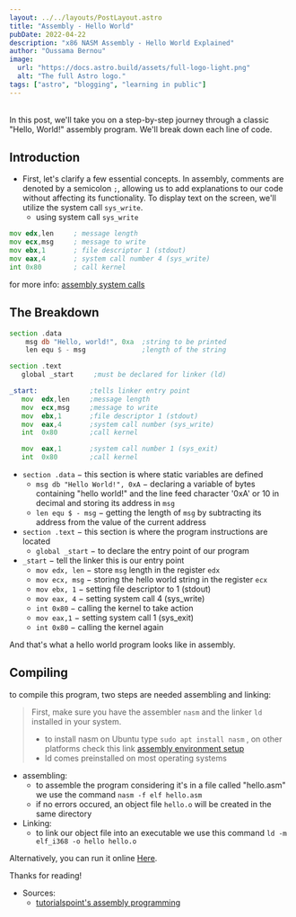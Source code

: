 ```yaml
---
layout: ../../layouts/PostLayout.astro
title: "Assembly - Hello World"
pubDate: 2022-04-22
description: "x86 NASM Assembly - Hello World Explained"
author: "Oussama Bernou"
image:
  url: "https://docs.astro.build/assets/full-logo-light.png"
  alt: "The full Astro logo."
tags: ["astro", "blogging", "learning in public"]
---
```

<br/>
In this post, we'll take you on a step-by-step journey through a classic "Hello, World!" assembly program. We'll break down each line of code.

## Introduction

- First, let's clarify a few essential concepts. In assembly, comments are denoted by a semicolon `;`, allowing us to add explanations to our code without affecting its functionality. To display text on the screen, we'll utilize the system call `sys_write`.
  - using system call `sys_write`

```asm
mov	edx,len     ; message length
mov	ecx,msg     ; message to write
mov	ebx,1       ; file descriptor 1 (stdout)
mov	eax,4       ; system call number 4 (sys_write)
int	0x80        ; call kernel
```

for more info: [assembly system calls](https://www.tutorialspoint.com/assembly_programming/assembly_system_calls.htm)

## The Breakdown

```asm
section	.data
    msg db "Hello, world!", 0xa  ;string to be printed
    len equ $ - msg              ;length of the string

section	.text
   global _start     ;must be declared for linker (ld)

_start:	            ;tells linker entry point
   mov	edx,len     ;message length
   mov	ecx,msg     ;message to write
   mov	ebx,1       ;file descriptor 1 (stdout)
   mov	eax,4       ;system call number (sys_write)
   int	0x80        ;call kernel

   mov	eax,1       ;system call number 1 (sys_exit)
   int	0x80        ;call kernel
```

- `section .data` − this section is where static variables are defined
  - `msg db "Hello World!", 0xA` − declaring a variable of bytes containing "hello world!" and the line feed character '0xA' or 10 in decimal and storing its address in `msg`
  - `len equ $ - msg` − getting the length of `msg` by subtracting its address from the value of the current address
- `section .text` − this section is where the program instructions are located
  - `global _start` − to declare the entry point of our program
- `_start` − tell the linker this is our entry point
  - `mov edx, len` − store `msg` length in the register `edx`
  - `mov ecx, msg` − storing the hello world string in the register `ecx`
  - `mov ebx, 1` − setting file descriptor to 1 (stdout)
  - `mov eax, 4` − setting system call 4 (sys_write)
  - `int 0x80` − calling the kernel to take action
  - `mov eax,1` − setting system call 1 (sys_exit)
  - `int 0x80` − calling the kernel again

And that's what a hello world program looks like in assembly.

## Compiling

to compile this program, two steps are needed assembling and linking:

> First, make sure you have the assembler `nasm` and the linker `ld` installed in your system.
>
> - to install nasm on Ubuntu type `sudo apt install nasm` , on other platforms check this link [assembly environment setup](https://www.tutorialspoint.com/assembly_programming/assembly_environment_setup.htm)
> - ld comes preinstalled on most operating systems

- assembling:
  - to assemble the program considering it's in a file called "hello.asm" we use the command `nasm -f elf hello.asm`
  - if no errors occured, an object file `hello.o` will be created in the same directory
- Linking:
  - to link our object file into an executable we use this command `ld -m elf_i368 -o hello hello.o`

Alternatively, you can run it online [Here](https://onecompiler.com/assembly).

Thanks for reading!

- Sources:
  - [tutorialspoint's assembly programming](https://www.tutorialspoint.com/assembly_programming)
